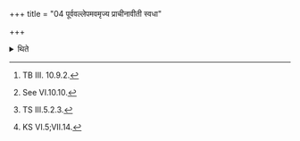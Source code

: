 +++
title = "04 पूर्ववल्लेपमवमृज्य प्राचीनावीती स्वधा"

+++

<details><summary>थिते</summary>

4. Having wiped[^1] the sticking milk, (from the ladle) in the same manner as (described) before[^2], with his sacred thread on the right shoulder and under left armpit, with svadhā pitr̥bhyaḥ pitr̥ñ jinva[^3] having wiped the sticking (milk) on the ground towards the south of the altar, with prajāṁ me yaccha[^4] having kept down the ladel, with vr̥ṣṭirasi vr̥sca mepāpmānam... having touched the water after having offered the libation, while the ladle is within the altar, then having taken the milk sticking to the ladle he consumes it without making sound and without any contact with teeth, with pūṣāsi.   


[^1]: TB III. 10.9.2.  

[^2]: See VI.10.10.  

[^3]: TS III.5.2.3.  

[^4]: KS VI.5;VII.14.  

[^5]: Just as he did before the libation; see VI.9.3.  

[^6]: Cf. MS I.8.5.
</details>
